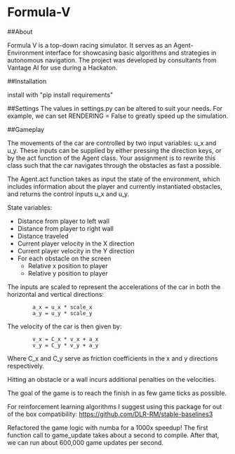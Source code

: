 # Formula-V
 
##About

Formula V is a top-down racing simulator. It serves as an Agent-Environment interface for showcasing basic algorithms and strategies in autonomous navigation. The project was developed by consultants from Vantage AI for use during a Hackaton.

##Installation

install with "pip install requirements"

##Settings
The values in settings.py can be altered to suit your needs. For example, we can set RENDERING = False to greatly speed up the simulation.

##Gameplay

The movements of the car are controlled by two input variables: u_x and u_y.
These inputs can be supplied by either pressing the direction keys, or by the act function of the Agent class. Your assignment is to rewrite this class such that the car navigates through the obstacles as fast a possible.

The Agent.act function takes as input the state of the environment, which includes information about the player and currently instantiated obstacles, and returns the control inputs u_x and u_y.

State variables:
- Distance from player to left wall
- Distance from player to right wall
- Distance traveled
- Current player velocity in the X direction
- Current player velocity in the Y direction
- For each obstacle on the screen
  - Relative x position to player
  - Relative y position to player

The inputs are scaled to represent the accelerations of the car in both the horizontal and vertical directions:

```
        a_x = u_x * scale_x
        a_y = u_y * scale_y
```
The velocity of the car is then given by:
```
        v_x = C_x * v_x + a_x
        v_y = C_y * v_y + a_y 
```
Where C_x and C_y serve as friction coefficients in the x and y directions respectively.

Hitting an obstacle or a wall incurs additional penalties on the velocities.

The goal of the game is to reach the finish in as few game ticks as possible. 

For reinforcement learning algorithms I suggest using this package for out of the box compatibility:
https://github.com/DLR-RM/stable-baselines3


Refactored the game logic with numba for a 1000x speedup!
The first function call to game_update takes about a second to compile. 
After that, we can run about 600,000 game updates per second.

